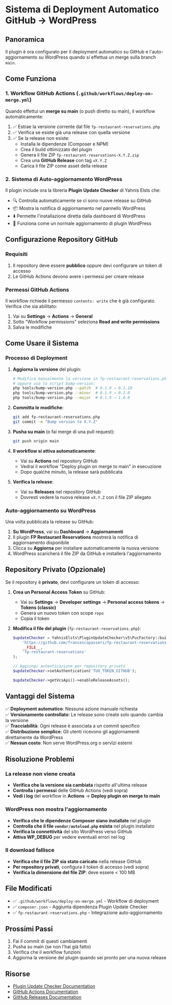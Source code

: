 # Sistema di Deployment Automatico GitHub → WordPress

## Panoramica

Il plugin è ora configurato per il deployment automatico su GitHub e l'auto-aggiornamento su WordPress quando si effettua un merge sulla branch `main`.

## Come Funziona

### 1. Workflow GitHub Actions (`.github/workflows/deploy-on-merge.yml`)

Quando effettui un **merge su main** (o push diretto su main), il workflow automaticamente:

1. ✅ Estrae la versione corrente dal file `fp-restaurant-reservations.php`
2. ✅ Verifica se esiste già una release con quella versione
3. ✅ Se la release non esiste:
   - Installa le dipendenze (Composer e NPM)
   - Crea il build ottimizzato del plugin
   - Genera il file ZIP `fp-restaurant-reservations-X.Y.Z.zip`
   - Crea una **GitHub Release** con tag `vX.Y.Z`
   - Carica il file ZIP come asset della release

### 2. Sistema di Auto-aggiornamento WordPress

Il plugin include ora la libreria **Plugin Update Checker** di Yahnis Elsts che:

- 🔍 Controlla automaticamente se ci sono nuove release su GitHub
- 📦 Mostra la notifica di aggiornamento nel pannello WordPress
- ⬇️ Permette l'installazione diretta dalla dashboard di WordPress
- 🔄 Funziona come un normale aggiornamento di plugin WordPress

## Configurazione Repository GitHub

### Requisiti

1. Il repository deve essere **pubblico** oppure devi configurare un token di accesso
2. Le GitHub Actions devono avere i permessi per creare release

### Permessi GitHub Actions

Il workflow richiede il permesso `contents: write` che è già configurato. Verifica che sia abilitato:

1. Vai su **Settings** → **Actions** → **General**
2. Sotto "Workflow permissions" seleziona **Read and write permissions**
3. Salva le modifiche

## Come Usare il Sistema

### Processo di Deployment

1. **Aggiorna la versione** del plugin:
   ```bash
   # Modifica manualmente la versione in fp-restaurant-reservations.php
   # oppure usa lo script bump-version:
   php tools/bump-version.php --patch  # 0.1.9 → 0.1.10
   php tools/bump-version.php --minor  # 0.1.9 → 0.2.0
   php tools/bump-version.php --major  # 0.1.9 → 1.0.0
   ```

2. **Committa le modifiche**:
   ```bash
   git add fp-restaurant-reservations.php
   git commit -m "Bump version to X.Y.Z"
   ```

3. **Pusha su main** (o fai merge di una pull request):
   ```bash
   git push origin main
   ```

4. **Il workflow si attiva automaticamente**:
   - Vai su **Actions** nel repository GitHub
   - Vedrai il workflow "Deploy plugin on merge to main" in esecuzione
   - Dopo qualche minuto, la release sarà pubblicata

5. **Verifica la release**:
   - Vai su **Releases** nel repository GitHub
   - Dovresti vedere la nuova release `vX.Y.Z` con il file ZIP allegato

### Auto-aggiornamento su WordPress

Una volta pubblicata la release su GitHub:

1. **Su WordPress**, vai su **Dashboard** → **Aggiornamenti**
2. Il plugin **FP Restaurant Reservations** mostrerà la notifica di aggiornamento disponibile
3. Clicca su **Aggiorna** per installare automaticamente la nuova versione
4. WordPress scaricherà il file ZIP da GitHub e installerà l'aggiornamento

## Repository Privato (Opzionale)

Se il repository è **privato**, devi configurare un token di accesso:

1. **Crea un Personal Access Token** su GitHub:
   - Vai su **Settings** → **Developer settings** → **Personal access tokens** → **Tokens (classic)**
   - Genera un nuovo token con scope `repo`
   - Copia il token

2. **Modifica il file del plugin** (`fp-restaurant-reservations.php`):
   ```php
   $updateChecker = YahnisElsts\PluginUpdateChecker\v5\PucFactory::buildUpdateChecker(
       'https://github.com/francescopasseri/fp-restaurant-reservations/',
       __FILE__,
       'fp-restaurant-reservations'
   );
   
   // Aggiungi autenticazione per repository privato
   $updateChecker->setAuthentication('TUO_TOKEN_GITHUB');
   
   $updateChecker->getVcsApi()->enableReleaseAssets();
   ```

## Vantaggi del Sistema

✅ **Deployment automatico**: Nessuna azione manuale richiesta  
✅ **Versionamento controllato**: Le release sono create solo quando cambia la versione  
✅ **Tracciabilità**: Ogni release è associata a un commit specifico  
✅ **Distribuzione semplice**: Gli utenti ricevono gli aggiornamenti direttamente da WordPress  
✅ **Nessun costo**: Non serve WordPress.org o servizi esterni  

## Risoluzione Problemi

### La release non viene creata

- **Verifica che la versione sia cambiata** rispetto all'ultima release
- **Controlla i permessi** delle GitHub Actions (vedi sopra)
- **Vedi i log** del workflow in **Actions** → **Deploy plugin on merge to main**

### WordPress non mostra l'aggiornamento

- **Verifica che le dipendenze Composer siano installate** nel plugin
- **Controlla che il file `vendor/autoload.php` esista** nel plugin installato
- **Verifica la connettività** del sito WordPress verso GitHub
- **Attiva WP_DEBUG** per vedere eventuali errori nel log

### Il download fallisce

- **Verifica che il file ZIP sia stato caricato** nella release GitHub
- **Per repository privati**, configura il token di accesso (vedi sopra)
- **Verifica la dimensione del file ZIP**: deve essere < 100 MB

## File Modificati

- ✅ `.github/workflows/deploy-on-merge.yml` - Workflow di deployment
- ✅ `composer.json` - Aggiunta dipendenza Plugin Update Checker
- ✅ `fp-restaurant-reservations.php` - Integrazione auto-aggiornamento

## Prossimi Passi

1. Fai il commit di questi cambiamenti
2. Pusha su main (se non l'hai già fatto)
3. Verifica che il workflow funzioni
4. Aggiorna la versione del plugin quando sei pronto per una nuova release

## Risorse

- [Plugin Update Checker Documentation](https://github.com/YahnisElsts/plugin-update-checker)
- [GitHub Actions Documentation](https://docs.github.com/en/actions)
- [GitHub Releases Documentation](https://docs.github.com/en/repositories/releasing-projects-on-github)
